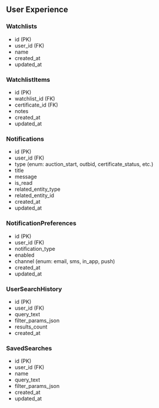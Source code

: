## User Experience

### Watchlists
- id (PK)
- user_id (FK)
- name
- created_at
- updated_at

### WatchlistItems
- id (PK)
- watchlist_id (FK)
- certificate_id (FK)
- notes
- created_at
- updated_at

### Notifications
- id (PK)
- user_id (FK)
- type (enum: auction_start, outbid, certificate_status, etc.)
- title
- message
- is_read
- related_entity_type
- related_entity_id
- created_at
- updated_at

### NotificationPreferences
- id (PK)
- user_id (FK)
- notification_type
- enabled
- channel (enum: email, sms, in_app, push)
- created_at
- updated_at

### UserSearchHistory
- id (PK)
- user_id (FK)
- query_text
- filter_params_json
- results_count
- created_at

### SavedSearches
- id (PK)
- user_id (FK)
- name
- query_text
- filter_params_json
- created_at
- updated_at
